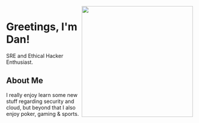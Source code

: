 <img align="right" width="300" height="300" src="https://i.imgur.com/b9DmXjv.png">

# Greetings, I'm Dan!

SRE and Ethical Hacker Enthusiast.

## About Me

I really enjoy learn some new stuff regarding security and cloud, but beyond that I also enjoy poker, gaming & sports.

